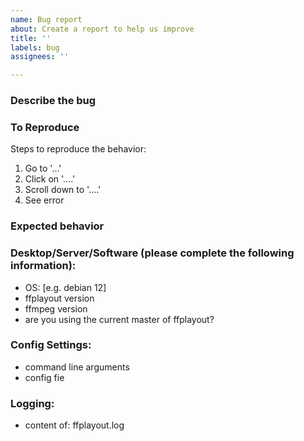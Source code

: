 ```yaml
---
name: Bug report
about: Create a report to help us improve
title: ''
labels: bug
assignees: ''

---
```


<!--
Note: use this template only when you have a bug to report!

Please read also [contribution guideline](https://github.com/ffplayout/ffplayout/blob/master/CONTRIBUTING.md)
-->

### Describe the bug
<!--
A clear and concise description of what the bug is.
-->

### To Reproduce

Steps to reproduce the behavior:
1. Go to '...'
2. Click on '....'
3. Scroll down to '....'
4. See error

### Expected behavior
<!--
A clear and concise description of what you expected to happen.
-->

### Desktop/Server/Software (please complete the following information):

- OS: [e.g. debian 12]
- ffplayout version
- ffmpeg version
- are you using the current master of ffplayout?

### Config Settings:

- command line arguments
- config fie

### Logging:

- content of: ffplayout.log
